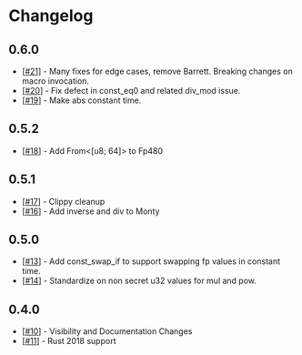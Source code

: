 # Changelog

## 0.6.0

- [[#21](#21)] - Many fixes for edge cases, remove Barrett. Breaking changes on macro invocation.
- [[#20](#20)] - Fix defect in const_eq0 and related div_mod issue.
- [[#19](#19)] - Make abs constant time.

## 0.5.2

- [[#18](#18)] - Add From<[u8; 64]> to Fp480

## 0.5.1

- [[#17](#17)] - Clippy cleanup
- [[#16](#16)] - Add inverse and div to Monty

## 0.5.0

- [[#13](#13)] - Add const_swap_if to support swapping fp values in constant time.
- [[#14](#14)] - Standardize on non secret u32 values for mul and pow.

## 0.4.0

- [[#10](#10)] - Visibility and Documentation Changes
- [[#11](#11)] - Rust 2018 support
